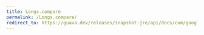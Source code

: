 ```yaml
---
title: Longs.compare
permalink: /Longs.compare/
redirect_to: https://guava.dev/releases/snapshot-jre/api/docs/com/google/common/primitives/Longs.html#compare-long-long-
---
```

